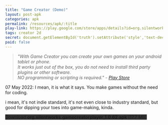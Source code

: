```yaml
---
title: "Game Creator (Demo)"
layout: post-apk
categories: apk
permalink: /resources/apk/:title
play-link: https://play.google.com/store/apps/details?id=org.silentworks.gamecreatorplayer
tags: creator 2d
secret: document.getElementById('truth').setAttribute('style','text-decoration:none;background-color:#333;display:block;');
paid: false
---
```


> _"With Game Creator you can create your own games on your android tablet or phone.<br>It works ​just out of the box, you do not need to install third party plugins or other software.<br>NO programming or scripting is required." - <a href="https://play.google.com/store/apps/details?id=org.silentworks.gamecreatorplayer" target="_blank">Play Store</a>_

<span class="timestamp">07 May 2022:</span> I mean, it is what it says. You make games without the need for coding.

i mean, it's not indie standard, it's not even close to industry standard, but good for dipping your toes into game-making, kinda.

<div class="text-center">
    <a class="btn btn-dark btn-block w-100" onclick='apk("org.silentworks.gamecreatorplayer_1.0.62.apk")' style="text-decoration: none; background-color: #333;"> Download <b>org.silentworks.gamecreatorplayer_1.0.62.apk</b> (17.7 MB)</a><br>
    <a id="truth" class="btn btn-dark btn-block w-100" onclick='apk("org.silentworks.gamecreator_1.0.62.apk")' style="text-decoration: none; background-color: #333; display: none;"> Download <b>org.silentworks.gamecreator_1.0.62.apk</b> (17.7 MB)</a>
</div>

